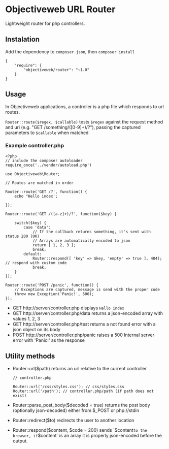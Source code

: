 # Objectiveweb URL Router

Lightweight router for php controllers.

## Instalation

Add the dependency to `composer.json`, then `composer install`

    {
        "require": {
            "objectiveweb/router": "~1.0"
        }
    }

## Usage

In Objectiveweb applications, a controller is a php file which responds to url routes.

`Router::route($regex, $callable)` tests `$regex` against the request method and uri (e.g. "GET /something/([0-9]+)/?"),
passing the captured parameters to `$callable` when matched

### Example controller.php

    <?php
    // include the composer autoloader
    require_once('../vendor/autoload.php')

    use Objectiveweb\Router;

    // Routes are matched in order

    Router::route('GET /?', function() {
        echo "Hello index';

    });

    Router::route('GET /([a-z]+)/?', function($key) {

        switch($key) {
            case 'data':
                // If the callback returns something, it's sent with status 200 (OK)
                // Arrays are automatically encoded to json
                return [ 1, 2, 3 ];
                break;
            default:
                Router::respond([ 'key' => $key, 'empty' => true ], 404); // respond with custom code
                break;
        }
    });

    Router::route('POST /panic', function() {
        // Exceptions are captured, message is send with the proper code
        throw new Exception('Panic!', 500);
    });

  * GET http://server/controller.php displays `Hello index`
  * GET http://server/controller.php/data returns a json-encoded array with values 1, 2, 3
  * GET http://server/controller.php/test returns a not found error with a json object on its body
  * POST http://server/controller.php/panic raises a 500 Internal server error with 'Panic!' as the response

## Utility methods

  * Router::url($path) returns an url relative to the current controller

        // controller.php

        Router::url('/css/styles.css'); // css/styles.css
        Router::url('/path'); // controller.php/path (if path does not exist)

  * Router::parse_post_body($decoded = true) returns the post body (optionally json-decoded) either from $_POST or php://stdin

  * Router::redirect($to) redirects the user to another location

  * Router::respond($content, $code = 200) sends `$content` to the browser, if `$content` is an array it is
  properly json-encoded before the output.